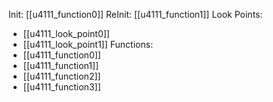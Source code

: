 Init: [[u4111_function0]]
ReInit: [[u4111_function1]]
Look Points:
- [[u4111_look_point0]]
- [[u4111_look_point1]]
Functions:
- [[u4111_function0]]
- [[u4111_function1]]
- [[u4111_function2]]
- [[u4111_function3]]

